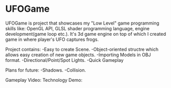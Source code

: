 # UFOGame

UFOGame is project that showcases my "Low Level" game programming skills like: OpenGL API, GLSL shader programming language, engine development(game loop etc.). It's 3d game engine on top of which I created game in where player's UFO captures frogs.

Project contains:
-Easy to create Scene.
-Object-oriented structre which allows easy creation of new game objects.
-Importing Models in OBJ format.
-Directional/Point/Spot Lights.
-Quick Gameplay

Plans for future:
-Shadows.
-Collision.

Gameplay Video: 
Technology Demo: